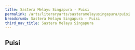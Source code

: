 ```yaml
---
title: Sastera Melayu Singapura - Puisi
permalink: /arts/literaryarts/sasteramelayusingapura/puisi
breadcrumb: Sastera Melayu Singapura - Puisi
third_nav_title: Sastera Melayu Singapura
---
```


## **Puisi**